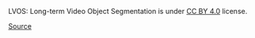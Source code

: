 LVOS: Long-term Video Object Segmentation is under [CC BY 4.0](https://creativecommons.org/licenses/by/4.0) license.

[Source](https://lingyihongfd.github.io/lvos.github.io/dataset.html)
